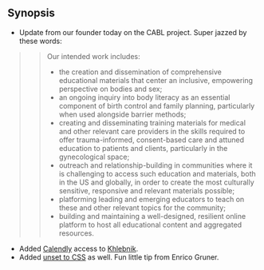 ## Synopsis

* Update from our founder today on the CABL project. Super jazzed by these words:

>> Our intended work includes:
>> * the creation and dissemination of comprehensive educational materials that center an inclusive, empowering perspective on bodies and sex;
>> * an ongoing inquiry into body literacy as an essential component of birth control and family planning, particularly when used alongside barrier methods;
>> * creating and disseminating training materials for medical and other relevant care providers in the skills required to offer trauma-informed, consent-based care and attuned education to patients and clients, particularly in the gynecological space;
>> * outreach and relationship-building in communities where it is challenging to access such education and materials, both in the US and globally, in order to create the most culturally sensitive, responsive and relevant materials possible;
>> * platforming leading and emerging educators to teach on these and other relevant topics for the community;
>> * building and maintaining a well-designed, resilient online platform to host all educational content and aggregated resources.

* Added [Calendly](https://calendly.com/christopher-filkins) access to [Khlebnik](https://khlebnik.com).
* Added [unset to CSS](https://javascript.plainenglish.io/5-css-tips-that-make-your-life-easier-18ff45d39b8) as well. Fun little tip from Enrico Gruner.
